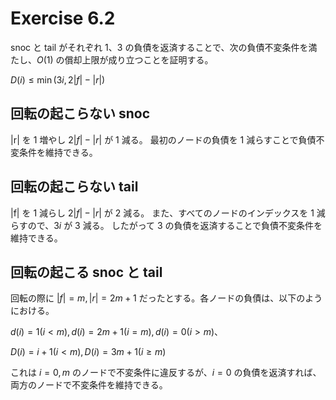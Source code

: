 # Exercise 6.2

snoc と tail がそれぞれ $1$、$3$ の負債を返済することで、次の負債不変条件を満たし、$O(1)$ の償却上限が成り立つことを証明する。

$D(i) \leq \min(3i, 2|f| - |r|)$

## 回転の起こらない snoc

|r| を $1$ 増やし $2|f| - |r|$ が $1$ 減る。
最初のノードの負債を $1$ 減らすことで負債不変条件を維持できる。

## 回転の起こらない tail

|f| を $1$ 減らし $2|f| - |r|$ が $2$ 減る。
また、すべてのノードのインデックスを $1$ 減らすので、$3i$ が $3$ 減る。
したがって $3$ の負債を返済することで負債不変条件を維持できる。

## 回転の起こる snoc と tail

回転の際に $|f| = m, |r| = 2m + 1$ だったとする。各ノードの負債は、以下のようにおける。

$d(i) = 1 (i < m), d(i) = 2m + 1 (i = m), d(i) = 0 (i > m)$、

$D(i) = i + 1 (i < m), D(i) = 3m + 1 (i \geq m)$

これは $i = 0, m$ のノードで不変条件に違反するが、$i = 0$ の負債を返済すれば、両方のノードで不変条件を維持できる。
